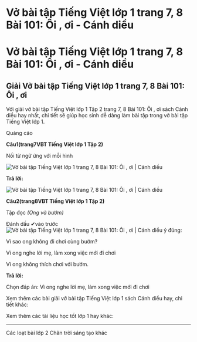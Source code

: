 # Vở bài tập Tiếng Việt lớp 1 trang 7, 8 Bài 101: Ôi , ơi - Cánh diều

# Vở bài tập Tiếng Việt lớp 1 trang 7, 8 Bài 101: Ôi , ơi - Cánh diều

## Giải Vở bài tập Tiếng Việt lớp 1 trang 7, 8 Bài 101: Ôi , ơi

Với giải vở bài tập Tiếng Việt lớp 1 Tập 2 trang 7, 8 Bài 101: Ôi , ơi sách Cánh diều hay nhất, chi tiết sẽ giúp học sinh dễ dàng làm bài tập trong vở bài tập Tiếng Việt lớp 1.

Quảng cáo

**Câu****1****(trang****7****VBT Tiếng Việt lớp 1 Tập 2)**

Nối từ ngữ ứng với mỗi hình

![Vở bài tập Tiếng Việt lớp 1 trang 7, 8 Bài 101: Ôi , ơi | Cánh diều](https://www.vietjack.com/vbt-tieng-viet-1-cd/images/bai-101-oi-oi-87705.png)

**Trả lời:**

![Vở bài tập Tiếng Việt lớp 1 trang 7, 8 Bài 101: Ôi , ơi | Cánh diều](https://www.vietjack.com/vbt-tieng-viet-1-cd/images/bai-101-oi-oi-87708.png)

**Câu****2****(trang****8****VBT Tiếng Việt lớp 1 Tập 2)**

Tập đọc _(Ong và bướm)_

Đánh dấu ✔vào trước ![Vở bài tập Tiếng Việt lớp 1 trang 7, 8 Bài 101: Ôi , ơi | Cánh diều](https://www.vietjack.com/vbt-tieng-viet-1-cd/images/bai-101-oi-oi-87707.png) ý đúng:

Vì sao ong không đi chơi cùng bướm?

Vì ong nghe lời mẹ, làm xong việc mới đi chơi

Vì ong không thích chơi với bướm.

**Trả lời:**

Chọn đáp án: Vì ong nghe lời mẹ, làm xong việc mới đi chơi

Xem thêm các bài giải vở bài tập Tiếng Việt lớp 1 sách Cánh diều hay, chi tiết khác:

Xem thêm các tài liệu học tốt lớp 1 hay khác:

* * *

Các loạt bài lớp 2 Chân trời sáng tạo khác
